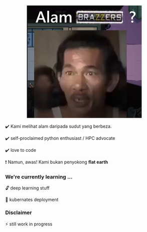 <p align="center">
  <img src="images/alam.png" />
</p>

✔️ Kami melihat alam daripada sudut yang berbeza. 

✔️ self-proclaimed python enthusiast / HPC advocate

✔️ love to code

❗  Namun, awas! Kami bukan penyokong **flat earth**


### We're currently learning ...

🔓 deep learning stuff

🚧 kubernates deployment


###  Disclaimer

⚡ still work in progress